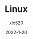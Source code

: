 ---
author: xlc520
title: Linux
description: Linux分类
date: 2022-1-20
category: Linux
tag: Linux
article: true
timeline: true
icon: 
password: 
---